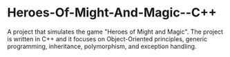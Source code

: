 # Heroes-Of-Might-And-Magic--C++
A project that simulates the game "Heroes of Might and Magic". The project is written in C++ and it focuses on Object-Oriented principles, generic programming, inheritance, polymorphism, and exception handling.
